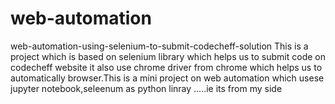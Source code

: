 # web-automation
web-automation-using-selenium-to-submit-codecheff-solution
This is a project which is based on selenium library which helps us to submit code on codecheff website it also use chrome driver from chrome which helps us to automatically browser.This is a mini project on web automation which usese jupyter notebook,seleenum as python linray .....ie its from my side 
